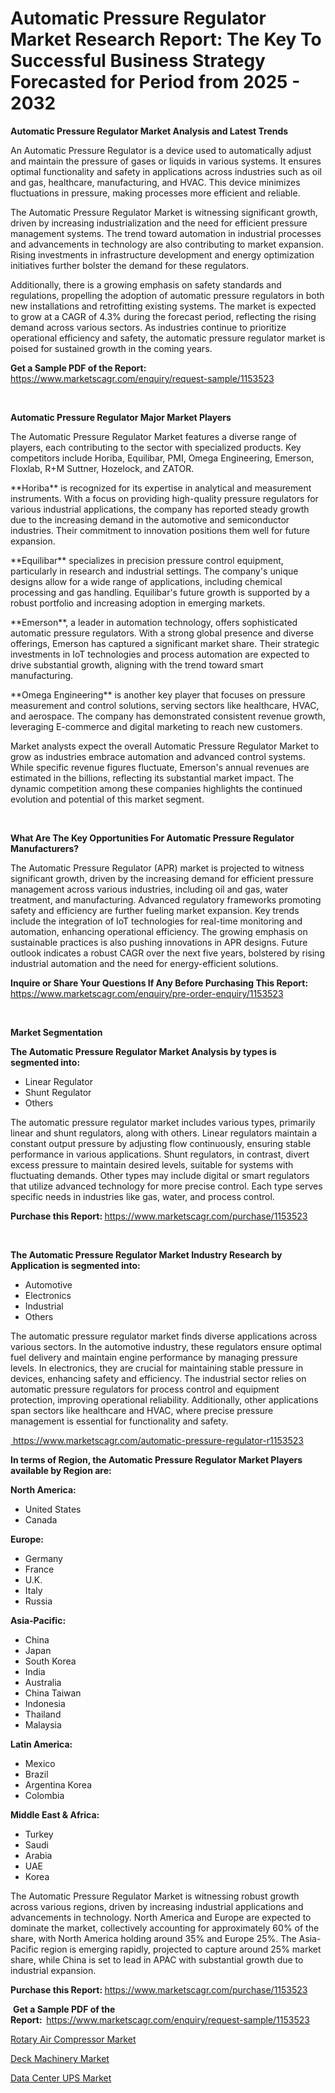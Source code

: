 <p><h1>Automatic Pressure Regulator Market Research Report: The Key To Successful Business Strategy Forecasted for Period from 2025 - 2032</h1></p><p><strong>Automatic Pressure Regulator Market Analysis and Latest Trends</strong></p>
<p><p>An Automatic Pressure Regulator is a device used to automatically adjust and maintain the pressure of gases or liquids in various systems. It ensures optimal functionality and safety in applications across industries such as oil and gas, healthcare, manufacturing, and HVAC. This device minimizes fluctuations in pressure, making processes more efficient and reliable.</p><p>The Automatic Pressure Regulator Market is witnessing significant growth, driven by increasing industrialization and the need for efficient pressure management systems. The trend toward automation in industrial processes and advancements in technology are also contributing to market expansion. Rising investments in infrastructure development and energy optimization initiatives further bolster the demand for these regulators.</p><p>Additionally, there is a growing emphasis on safety standards and regulations, propelling the adoption of automatic pressure regulators in both new installations and retrofitting existing systems. The market is expected to grow at a CAGR of 4.3% during the forecast period, reflecting the rising demand across various sectors. As industries continue to prioritize operational efficiency and safety, the automatic pressure regulator market is poised for sustained growth in the coming years.</p></p>
<p><strong>Get a Sample PDF of the Report:&nbsp;</strong> <a href="https://www.marketscagr.com/enquiry/request-sample/1153523?utm_campaign=1166&utm_medium=2&utm_source=Github&utm_content=ia&utm_term=10042025&utm_id=automatic-pressure-regulator">https://www.marketscagr.com/enquiry/request-sample/1153523</a></p>
<p>&nbsp;</p>
<p><strong>Automatic Pressure Regulator Major Market Players</strong></p>
<p><p>The Automatic Pressure Regulator Market features a diverse range of players, each contributing to the sector with specialized products. Key competitors include Horiba, Equilibar, PMI, Omega Engineering, Emerson, Floxlab, R+M Suttner, Hozelock, and ZATOR.</p><p>**Horiba** is recognized for its expertise in analytical and measurement instruments. With a focus on providing high-quality pressure regulators for various industrial applications, the company has reported steady growth due to the increasing demand in the automotive and semiconductor industries. Their commitment to innovation positions them well for future expansion.</p><p>**Equilibar** specializes in precision pressure control equipment, particularly in research and industrial settings. The company's unique designs allow for a wide range of applications, including chemical processing and gas handling. Equilibar's future growth is supported by a robust portfolio and increasing adoption in emerging markets.</p><p>**Emerson**, a leader in automation technology, offers sophisticated automatic pressure regulators. With a strong global presence and diverse offerings, Emerson has captured a significant market share. Their strategic investments in IoT technologies and process automation are expected to drive substantial growth, aligning with the trend toward smart manufacturing.</p><p>**Omega Engineering** is another key player that focuses on pressure measurement and control solutions, serving sectors like healthcare, HVAC, and aerospace. The company has demonstrated consistent revenue growth, leveraging E-commerce and digital marketing to reach new customers.</p><p>Market analysts expect the overall Automatic Pressure Regulator Market to grow as industries embrace automation and advanced control systems. While specific revenue figures fluctuate, Emerson's annual revenues are estimated in the billions, reflecting its substantial market impact. The dynamic competition among these companies highlights the continued evolution and potential of this market segment.</p></p>
<p>&nbsp;</p>
<p><strong>What Are The Key Opportunities For Automatic Pressure Regulator Manufacturers?</strong></p>
<p><p>The Automatic Pressure Regulator (APR) market is projected to witness significant growth, driven by the increasing demand for efficient pressure management across various industries, including oil and gas, water treatment, and manufacturing. Advanced regulatory frameworks promoting safety and efficiency are further fueling market expansion. Key trends include the integration of IoT technologies for real-time monitoring and automation, enhancing operational efficiency. The growing emphasis on sustainable practices is also pushing innovations in APR designs. Future outlook indicates a robust CAGR over the next five years, bolstered by rising industrial automation and the need for energy-efficient solutions.</p></p>
<p><strong>Inquire or Share Your Questions If Any Before Purchasing This Report:</strong> <a href="https://www.marketscagr.com/enquiry/pre-order-enquiry/1153523?utm_campaign=1166&utm_medium=2&utm_source=Github&utm_content=ia&utm_term=10042025&utm_id=automatic-pressure-regulator">https://www.marketscagr.com/enquiry/pre-order-enquiry/1153523</a></p>
<p>&nbsp;</p>
<p><strong>Market Segmentation</strong></p>
<p><strong>The Automatic Pressure Regulator Market Analysis by types is segmented into:</strong></p>
<p><ul><li>Linear Regulator</li><li>Shunt Regulator</li><li>Others</li></ul></p>
<p><p>The automatic pressure regulator market includes various types, primarily linear and shunt regulators, along with others. Linear regulators maintain a constant output pressure by adjusting flow continuously, ensuring stable performance in various applications. Shunt regulators, in contrast, divert excess pressure to maintain desired levels, suitable for systems with fluctuating demands. Other types may include digital or smart regulators that utilize advanced technology for more precise control. Each type serves specific needs in industries like gas, water, and process control.</p></p>
<p><strong>Purchase this Report:&nbsp;</strong><a href="https://www.marketscagr.com/purchase/1153523?utm_campaign=1166&utm_medium=2&utm_source=Github&utm_content=ia&utm_term=10042025&utm_id=automatic-pressure-regulator">https://www.marketscagr.com/purchase/1153523</a></p>
<p>&nbsp;</p>
<p><strong>The Automatic Pressure Regulator Market Industry Research by Application is segmented into:</strong></p>
<p><ul><li>Automotive</li><li>Electronics</li><li>Industrial</li><li>Others</li></ul></p>
<p><p>The automatic pressure regulator market finds diverse applications across various sectors. In the automotive industry, these regulators ensure optimal fuel delivery and maintain engine performance by managing pressure levels. In electronics, they are crucial for maintaining stable pressure in devices, enhancing safety and efficiency. The industrial sector relies on automatic pressure regulators for process control and equipment protection, improving operational reliability. Additionally, other applications span sectors like healthcare and HVAC, where precise pressure management is essential for functionality and safety.</p></p>
<p><a href="https://www.marketscagr.com/automatic-pressure-regulator-r1153523?utm_campaign=1166&utm_medium=2&utm_source=Github&utm_content=ia&utm_term=10042025&utm_id=automatic-pressure-regulator">&nbsp;https://www.marketscagr.com/automatic-pressure-regulator-r1153523</a></p>
<p><strong>In terms of Region, the Automatic Pressure Regulator Market Players available by Region are:</strong></p>
<p>
    <p> <strong> North America: </strong>
        <ul>
            <li>United States</li>
            <li>Canada</li>
        </ul>
        </p> 
    <p> <strong> Europe: </strong>
        <ul>
            <li>Germany</li>
            <li>France</li>
            <li>U.K.</li>
            <li>Italy</li>
            <li>Russia</li>
        </ul>
        </p> 
    <p> <strong> Asia-Pacific: </strong>
        <ul>
            <li>China</li>
            <li>Japan</li>
            <li>South Korea</li>
            <li>India</li>
            <li>Australia</li>
            <li>China Taiwan</li>
            <li>Indonesia</li>
            <li>Thailand</li>
            <li>Malaysia</li>
        </ul>
        </p> 
    <p> <strong> Latin America: </strong>
        <ul>
            <li>Mexico</li>
            <li>Brazil</li>
            <li>Argentina Korea</li>
            <li>Colombia</li>
        </ul>
        </p> 
    <p> <strong> Middle East & Africa: </strong>
        <ul>
            <li>Turkey</li>
            <li>Saudi</li>
            <li>Arabia</li>
            <li>UAE</li>
            <li>Korea</li>
        </ul>
    </p>
    </p>
<p><p>The Automatic Pressure Regulator Market is witnessing robust growth across various regions, driven by increasing industrial applications and advancements in technology. North America and Europe are expected to dominate the market, collectively accounting for approximately 60% of the share, with North America holding around 35% and Europe 25%. The Asia-Pacific region is emerging rapidly, projected to capture around 25% market share, while China is set to lead in APAC with substantial growth due to industrial expansion.</p></p>
<p><strong>Purchase this Report: </strong><a href="https://www.marketscagr.com/purchase/1153523?utm_campaign=1166&utm_medium=2&utm_source=Github&utm_content=ia&utm_term=10042025&utm_id=automatic-pressure-regulator">https://www.marketscagr.com/purchase/1153523</a></p>
<p>&nbsp;<strong>Get a Sample PDF of the Report:&nbsp;&nbsp;</strong><a href="https://www.marketscagr.com/enquiry/request-sample/1153523?utm_campaign=1166&utm_medium=2&utm_source=Github&utm_content=ia&utm_term=10042025&utm_id=automatic-pressure-regulator">https://www.marketscagr.com/enquiry/request-sample/1153523</a></p>
<p><strong></strong></p>
<p><p><a href="https://github.com/hiwatchucuy/Market-Research-Report-List-1/blob/main/rotary-air-compressor-market.md?utm_campaign=1166&utm_medium=2&utm_source=Github&utm_content=ia&utm_term=10042025&utm_id=automatic-pressure-regulator">Rotary Air Compressor Market</a></p><p><a href="https://github.com/tyreinhssan/Market-Research-Report-List-1/blob/main/deck-machinery-market.md?utm_campaign=1166&utm_medium=2&utm_source=Github&utm_content=ia&utm_term=10042025&utm_id=automatic-pressure-regulator">Deck Machinery Market</a></p><p><a href="https://github.com/barlevsebako/Market-Research-Report-List-1/blob/main/data-center-ups-market.md?utm_campaign=1166&utm_medium=2&utm_source=Github&utm_content=ia&utm_term=10042025&utm_id=automatic-pressure-regulator">Data Center UPS Market</a></p></p>